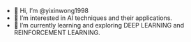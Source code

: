 - 👋 Hi, I’m @yixinwong1998
- 👀 I’m interested in AI techniques and their applications.
- 🌱 I’m currently learning and exploring DEEP LEARNING and REINFORCEMENT LEARNING.
